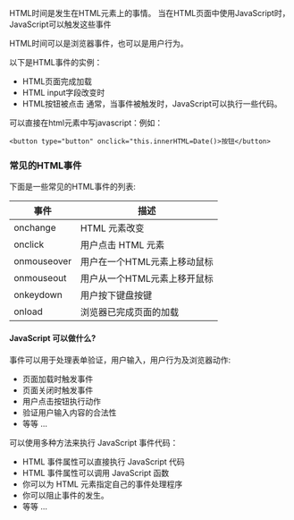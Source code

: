 HTML时间是发生在HTML元素上的事情。
当在HTML页面中使用JavaScript时，JavaScript可以触发这些事件

HTML时间可以是浏览器事件，也可以是用户行为。

以下是HTML事件的实例：
- HTML页面完成加载
- HTML input字段改变时
- HTML按钮被点击
通常，当事件被触发时，JavaScript可以执行一些代码。

可以直接在html元素中写javascript：例如：
```
<button type="button" onclick="this.innerHTML=Date()>按钮</button>
```

### 常见的HTML事件
下面是一些常见的HTML事件的列表:

事件 |	描述
--|--
onchange|	HTML 元素改变
onclick|	用户点击 HTML 元素
onmouseover|	用户在一个HTML元素上移动鼠标
onmouseout|	用户从一个HTML元素上移开鼠标
onkeydown|	用户按下键盘按键
onload|	浏览器已完成页面的加载


#### JavaScript 可以做什么?
事件可以用于处理表单验证，用户输入，用户行为及浏览器动作:

- 页面加载时触发事件
- 页面关闭时触发事件
- 用户点击按钮执行动作
- 验证用户输入内容的合法性
- 等等 ...

可以使用多种方法来执行 JavaScript 事件代码：
- HTML 事件属性可以直接执行 JavaScript 代码
- HTML 事件属性可以调用 JavaScript 函数
- 你可以为 HTML 元素指定自己的事件处理程序
- 你可以阻止事件的发生。
- 等等 ...
